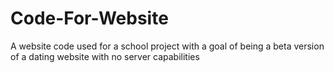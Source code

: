 # Code-For-Website
A website code used for a school project with a goal of being a beta version of a dating website with no server capabilities
